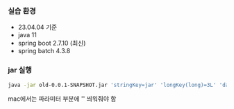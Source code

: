 ### 실습 환경

- 23.04.04 기준
- java 11
- spring boot 2.7.10 (최신)
- spring batch 4.3.8


### jar 실행

```bash
java -jar old-0.0.1-SNAPSHOT.jar 'stringKey=jar' 'longKey(long)=3L' 'dateKey(date)=2023/04/04' 'doubleKey(double)=10.27' --spring.profiles.active=mysql
```

mac에서는 파라미터 부분에 '' 씌워줘야 함